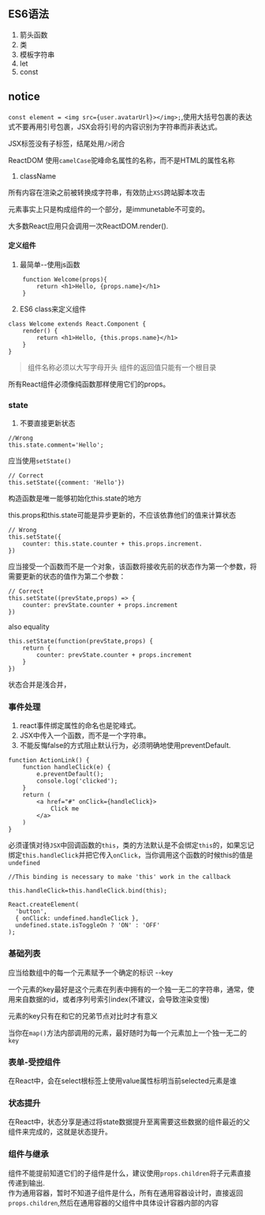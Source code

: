 ## ES6语法

1. 箭头函数
2. 类
3. 模板字符串
4. let
5. const

## notice
`const element = <img src={user.avatarUrl}></img>;`,使用大括号包裹的表达式不要再用引号包裹，JSX会将引号的内容识别为字符串而非表达式。

JSX标签没有子标签，结尾处用`/>`闭合

ReactDOM 使用`camelCase`驼峰命名属性的名称，而不是HTML的属性名称
1. className 


所有内容在渲染之前被转换成字符串，有效防止`XSS`跨站脚本攻击

元素事实上只是构成组件的一个部分，是immunetable不可变的。

大多数React应用只会调用一次ReactDOM.render().

#### 定义组件
1. 最简单--使用js函数
```
	function Welcome(props){
		return <h1>Hello, {props.name}</h1>
	}
```
2. ES6 class来定义组件
```
class Welcome extends React.Component {
	render() {
		return <h1>Hello, {this.props.name}</h1>
	}
}
```

> 组件名称必须以大写字母开头
> 组件的返回值只能有一个根目录

所有React组件必须像纯函数那样使用它们的props。


### state

1. 不要直接更新状态
```
//Wrong 
this.state.comment='Hello';
```
应当使用`setState()`
```
// Correct
this.setState({comment: 'Hello'})
```
构造函数是唯一能够初始化this.state的地方

this.props和this.state可能是异步更新的，不应该依靠他们的值来计算状态
```
// Wrong 
this.setState({
	counter: this.state.counter + this.props.increment.
})
```
应当接受一个函数而不是一个对象，该函数将接收先前的状态作为第一个参数，将需要更新的状态的值作为第二个参数：
```
// Correct
this.setState((prevState,props) => {
	counter: prevState.counter + props.increment
})
```
also equality
```
this.setState(function(prevState,props) {
	return {
		counter: prevState.counter + props.increment
	}
})
```

状态合并是浅合并，

### 事件处理

1. react事件绑定属性的命名也是驼峰式。
2. JSX中传入一个函数，而不是一个字符串。
3. 不能反悔false的方式阻止默认行为，必须明确地使用preventDefault.

```
function ActionLink() {
	function handleClick(e) {
		e.preventDefault();
		console.log('clicked');
	}
	return (
		<a href="#" onClick={handleClick}>
			Click me
		</a>
	)
}
```

必须谨慎对待`JSX`中回调函数的`this`，类的方法默认是不会绑定`this`的，如果忘记绑定`this.handleClick`并把它传入`onClick`，当你调用这个函数的时候this的值是`undefined`
```
//This binding is necessary to make 'this' work in the callback

this.handleClick=this.handleClick.bind(this);
```

```
React.createElement(
  'button',
  { onClick: undefined.handleClick },
  undefined.state.isToggleOn ? 'ON' : 'OFF'
);
```

### 基础列表

应当给数组中的每一个元素赋予一个确定的标识 --key

一个元素的key最好是这个元素在列表中拥有的一个独一无二的字符串，通常，使用来自数据的id，或者序列号索引index(不建议，会导致渲染变慢)

元素的key只有在和它的兄弟节点对比时才有意义

当你在`map()`方法内部调用的元素，最好随时为每一个元素加上一个独一无二的`key`


### 表单-受控组件

在React中，会在select根标签上使用value属性标明当前selected元素是谁

### 状态提升

在React中，状态分享是通过将state数据提升至离需要这些数据的组件最近的父组件来完成的，这就是状态提升。


### 组件与继承

组件不能提前知道它们的子组件是什么，建议使用`props.children`将子元素直接传递到输出.  
作为通用容器，暂时不知道子组件是什么，所有在通用容器设计时，直接返回`props.children`,然后在通用容器的父组件中具体设计容器内部的内容
